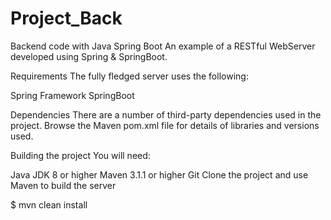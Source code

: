 # Project_Back
Backend code with Java Spring Boot
An example of a RESTful WebServer developed using Spring & SpringBoot.

Requirements
The fully fledged server uses the following:

Spring Framework
SpringBoot

Dependencies
There are a number of third-party dependencies used in the project. Browse the Maven pom.xml file for details of libraries and versions used.

Building the project
You will need:

Java JDK 8 or higher
Maven 3.1.1 or higher
Git
Clone the project and use Maven to build the server

$ mvn clean install
